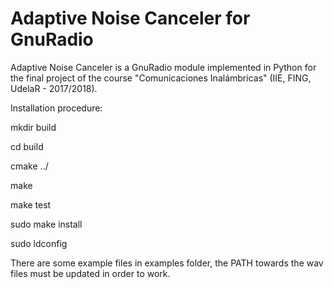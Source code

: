 # Adaptive Noise Canceler for GnuRadio

Adaptive Noise Canceler is a GnuRadio module implemented in Python for the final project of the course "Comunicaciones Inalámbricas" (IIE, FING, UdelaR - 2017/2018).

Installation procedure:

mkdir build

cd build

cmake ../

make

make test

sudo make install

sudo ldconfig

There are some example files in examples folder, the PATH towards the wav files must be updated in order to work.
